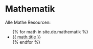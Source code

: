 # Mathematik

Alle Mathe Resourcen:
<ul>
    {% for math in site.de.mathematik %}
        <li><a href="{{ math.url }}">{{ math.title }}</a></li>
    {% endfor %}
</ul>

